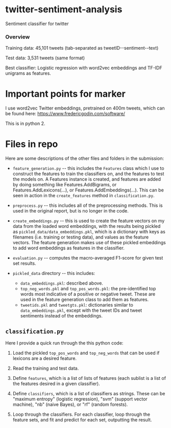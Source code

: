 # twitter-sentiment-analysis
Sentiment classifier for twitter

### Overview

Training data: 45,101 tweets (tab-separated as tweetID--sentiment--text)

Test data: 3,531 tweets (same format)

Best classifier: Logistic regression with word2vec embeddings and TF-IDF unigrams as features.


# Important points for marker

I use word2vec Twitter embeddings, pretrained on 400m tweets, which can be found here: https://www.fredericgodin.com/software/

This is in python 2.

# Files in repo

Here are some descriptions of the other files and folders in the submission:

* ```feature_generation.py``` -- this includes the `Features` class which I use to construct the features to train the classifiers on, and the features to test the models on. A Features instance is created, and features are added by doing something like Features.AddBigrams, or Features.AddLexicons(...), or Features.AddEmbeddings(...). This can be seen in action in the `create_features` method in ```classification.py```.

* ```preprocess.py``` -- this includes all of the preprocessing methods. This is used in the original report, but is no longer in the code.

* ```create_embeddings.py``` -- this is used to create the feature vectors on my data from the loaded word embeddings, with the results being pickled as `pickled_data/data_embeddings.pkl`, which is a dictionary with keys as filenames (i.e. training or testing data), and values as the feature vectors. The feature generation makes use of these pickled embeddings to add word embeddings as features in the classifier.

* ```evaluation.py``` -- computes the macro-averaged F1-score for given test set results.

* ```pickled_data``` directory -- this includes:
  *  `data_embeddings.pkl`: described above.
  *  `top_neg_words.pkl` and `top_pos_words.pkl`: the pre-identified top words most indicative of a positive or negative tweet. These are used in the feature generation class to add them as features.
  *  `tweetids.pkl` and `tweetgts.pkl`: dictionaries similar to `data_embeddings.pkl`, except with the tweet IDs and tweet sentiments instead of the embeddings.

## ```classification.py```

Here I provide a quick run through the this python code:

1. Load the pickled `top_pos_words` and `top_neg_words` that can be used if lexicons are a desired feature.

2. Read the training and test data.

3. Define `features`, which is a list of lists of features (each sublist is a list of the features desired in a given classifier).

4. Define `classifiers`, which is a list of classifiers as strings. These can be "maximum entropy" (logistic regression), "svm" (support vector machine), "nb" (naive Bayes), or "rf" (random forests). 

5. Loop through the classifiers. For each classifier, loop through the feature sets, and fit and predict for each set, outputting the result.
